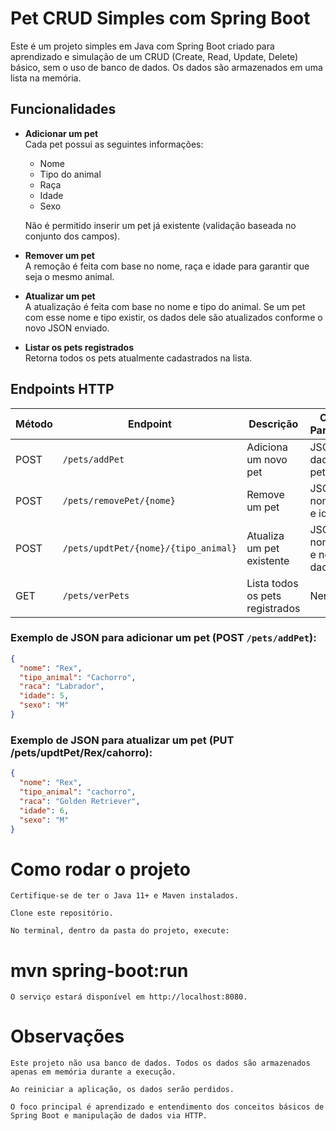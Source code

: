# Pet CRUD Simples com Spring Boot

Este é um projeto simples em Java com Spring Boot criado para aprendizado e simulação de um CRUD (Create, Read, Update, Delete) básico, sem o uso de banco de dados. Os dados são armazenados em uma lista na memória.

## Funcionalidades

- **Adicionar um pet**  
  Cada pet possui as seguintes informações:  
  - Nome  
  - Tipo do animal  
  - Raça  
  - Idade  
  - Sexo  

  Não é permitido inserir um pet já existente (validação baseada no conjunto dos campos).

- **Remover um pet**  
  A remoção é feita com base no nome, raça e idade para garantir que seja o mesmo animal.

- **Atualizar um pet**  
  A atualização é feita com base no nome e tipo do animal. Se um pet com esse nome e tipo existir, os dados dele são atualizados conforme o novo JSON enviado.

- **Listar os pets registrados**  
  Retorna todos os pets atualmente cadastrados na lista.

## Endpoints HTTP

| Método   | Endpoint                                  | Descrição                       | Corpo / Parâmetros                |
|----------|-------------------------------------------|---------------------------------|-----------------------------------|
| POST     | `/pets/addPet`                            | Adiciona um novo pet            | JSON com dados do pet             |
| POST     | `/pets/removePet/{nome}`                  | Remove um pet                   | JSON com nome, raça e idade       |
| POST     | `/pets/updtPet/{nome}/{tipo_animal}`      | Atualiza um pet existente       | JSON com nome, tipo e novos dados |
| GET      | `/pets/verPets`                           | Lista todos os pets registrados | Nenhum                            |

### Exemplo de JSON para adicionar um pet (POST `/pets/addPet`):

```json
{
  "nome": "Rex",
  "tipo_animal": "Cachorro",
  "raca": "Labrador",
  "idade": 5,
  "sexo": "M"
}
```

### Exemplo de JSON para atualizar um pet (PUT /pets/updtPet/Rex/cahorro):

```json
{
  "nome": "Rex",
  "tipo_animal": "cachorro",
  "raca": "Golden Retriever",
  "idade": 6,
  "sexo": "M"
}
```

# Como rodar o projeto

    Certifique-se de ter o Java 11+ e Maven instalados.

    Clone este repositório.

    No terminal, dentro da pasta do projeto, execute:

# mvn spring-boot:run

    O serviço estará disponível em http://localhost:8080.

# Observações

    Este projeto não usa banco de dados. Todos os dados são armazenados apenas em memória durante a execução.

    Ao reiniciar a aplicação, os dados serão perdidos.

    O foco principal é aprendizado e entendimento dos conceitos básicos de Spring Boot e manipulação de dados via HTTP.
